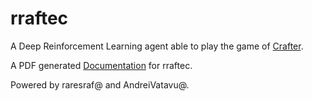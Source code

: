 # rraftec
A Deep Reinforcement Learning agent able to play the game of [Crafter](https://github.com/danijar/crafter).

A PDF generated [Documentation](README.pdf) for rraftec.

Powered by raresraf@ and AndreiVatavu@.
